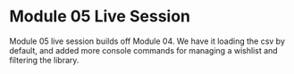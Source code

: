 # Module 05  Live Session


Module 05 live session builds off Module 04. We have it loading the csv by default, and added more console commands for managing a wishlist and filtering the library. 